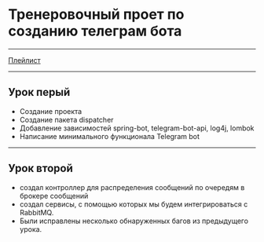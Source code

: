 # Тренеровочный проет по созданию телеграм бота

---
[Плейлист](https://www.youtube.com/watch?v=Qps-b6QRs0o&list=PLV_4DSIw2vvI3_a6L_z5AlNaIdFNqQlW2&pp=iAQB)

---

## Урок перый
* Создание проекта
* Создание пакета dispatcher
* Добавление зависимостей spring-bot, telegram-bot-api, log4j, lombok
* Написание минимального функционала Telegram bot

---

## Урок второй
* создал контроллер для распределения сообщений по очередям в брокере сообщений
* создал сервисы, с помощью которых мы будем интегрироваться с  RabbitMQ.
* Были исправлены несколько обнаруженных багов из предыдущего урока.